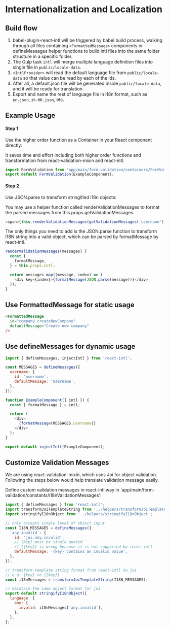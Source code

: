 # Internationalization and Localization

## Build flow

1. babel-plugin-react-intl will be triggered by babel build process,
walking through all files containing `<FormattedMessage>` components
or defineMessages helper functions to build intl files into the same folder structure in a specific folder.
2. The Gulp task `intl` will merge multiple language definition files into single file in `public/locale-data`.
3. `<IntlProvider>` will read the default language file from `public/locale-data` so that value can be read by each of the ids.
4. After all, a default.json file will be generated inside `public/locale-data`, and it will be ready for translation.
5. Export and name the rest of language file in i18n format, such as `en.json`, `zh-HK.json`, etc.

## Example Usage

#### Step 1
Use the higher order function as a Container in your React component directly:

It saves time and effort including both higher order functions
and transformation from react-validation-mixin and react-intl.

```javascript
import FormValidation from 'app/main/form-validation/containers/FormValidation';
export default FormValidation(ExampleComponent);
```

#### Step 2
Use JSON.parse to transform stringified i18n objects:

You may use a helper function called renderValidationMessages
to format the parsed messages from this.props.getValidationMessages.

```javascript
<span>{this.renderValidationMessages(getValidationMessages('username'))}</span>
```

The only things you need to add is the JSON.parse function to transform I18N string
into a valid object, which can be parsed by formatMessage by react-intl.

```javascript
renderValidationMessages(messages) {
  const {
    formatMessage,
  } = this.props.intl;

  return messages.map((message, index) => (
    <div key={index}>{formatMessage(JSON.parse(message))}</div>
  ));
}
```

## Use FormattedMessage for static usage

```html
<FormattedMessage
  id="company.createNewCompany"
  defaultMessage="Create new company"
/>
```

## Use defineMessages for dynamic usage

```javascript
import { defineMessages, injectIntl } from 'react-intl';

const MESSAGES = defineMessages({
  username: {
    id: 'username',
    defaultMessage: 'Username',
  },
});

function ExampleComponent({ intl }) {
  const { formatMessage } = intl;

  return (
    <div>
      {formatMessage(MESSAGES.username)}
    </div>
  );
}

export default injectIntl(ExampleComponent);
```

## Customize Validation Messages

We are using react-validation-mixin, which uses Joi for object validation.
Following the steps below would help translate validation message easily.

Define custom validation messages in react-intl way in 'app/main/form-validation/constants/i18nValidationMessages':

```javascript
import { defineMessages } from 'react-intl';
import transformJoiTemplateString from '../helpers/transformJoiTemplateString';
import stringifyI18nObject from '../helpers/stringifyI18nObject';

// only accepts single level of object input
const I18N_MESSAGES = defineMessages({
  'any.invalid': {
    id: 'joi.any.invalid',
    // {key} must be single quoted
    // {{key}} is wrong because it is not supported by react-intl
    defaultMessage: '{key} contains an invalid value',
  },
});

// transform template string format from react-intl to joi
// e.g. {key} to {{key}}
const i18nMessages = transformJoiTemplateString(I18N_MESSAGES);

// maintain the same object format for joi
export default stringifyI18nObject({
  language: {
    any: {
      invalid: i18nMessages['any.invalid'],
    },
  },
};
```
